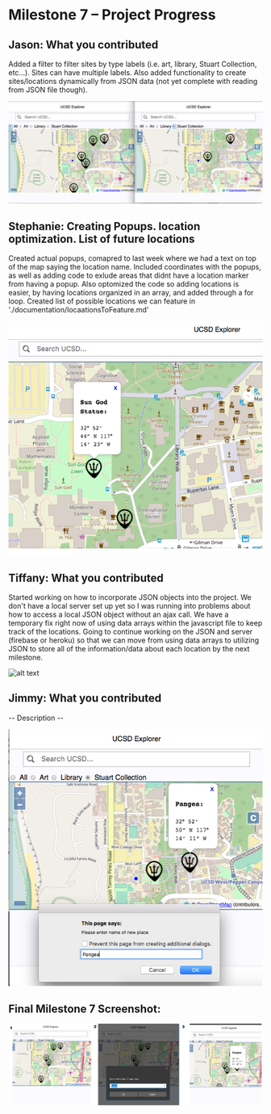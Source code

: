 <h1> Milestone 7 – Project Progress </h1>

<h2> Jason: What you contributed </h2>
<p> 
	Added a filter to filter sites by type labels (i.e. art, library, Stuart Collection, etc...). Sites can have multiple labels. Also added functionality to create sites/locations dynamically from JSON data (not yet complete with reading from JSON file though).
</p>

![alt text][jason_update]


<h2> Stephanie: Creating Popups. location optimization. List of future locations </h2>
<p> 
	Created actual popups, comapred to last week where we had a text on top of the map saying the location name. Included coordinates with the popups, as well as adding code to exlude areas that didnt have a location marker from having a popup. Also optomized the code so adding locations is easier, by having locations organized in an array, and added through a for loop. Created list of possible locations we can feature in './documentation/locaationsToFeature.md'
</p>

![alt text][steph_update] 

<h2> Tiffany: What you contributed </h2>
<p> 
	Started working on how to incorporate JSON objects into the project. We don't have a local server set up yet so I was running into problems about how to access a local JSON object without an ajax call. We have a temporary fix right now of using data arrays within the javascript file to keep track of the locations. Going to continue working on the JSON and server (firebase or heroku) so that we can move from using data arrays to utilizing JSON to store all of the information/data about each location by the next milestone.
</p>

![alt text][tiffany_update]

<h2> Jimmy: What you contributed </h2>
<p> 
	-- Description --
</p>

![alt text][jimmy_update]



<h2> Final Milestone 7 Screenshot: </h2>

![alt text][final_update]

[jason_update]: ../images/milestone7/jason.png "Jason's Screenshot"
[jimmy_update]: ../images/milestone7/jimmy.png "Jimmy's Screenshot"
[steph_update]: ../images/milestone7/stephanie.png "Stephanie's Screenshot"
[tiffany_update]: ../images/milestone7/tiffany.png "Tiffany's Screenshot"
[final_update]: ../images/milestone7/final.png "Final Screenshot"
